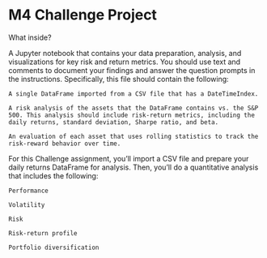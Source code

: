 # M4 Challenge Project

What inside?

A Jupyter notebook that contains your data preparation, analysis, and visualizations for key risk and return metrics. You should use text and comments to document your findings and answer the question prompts in the instructions. Specifically, this file should contain the following:

    A single DataFrame imported from a CSV file that has a DateTimeIndex.

    A risk analysis of the assets that the DataFrame contains vs. the S&P 500. This analysis should include risk-return metrics, including the daily returns, standard deviation, Sharpe ratio, and beta.

    An evaluation of each asset that uses rolling statistics to track the risk-reward behavior over time.

For this Challenge assignment, you’ll import a CSV file and prepare your daily returns DataFrame for analysis. Then, you’ll do a quantitative analysis that includes the following:

    Performance

    Volatility

    Risk

    Risk-return profile

    Portfolio diversification

